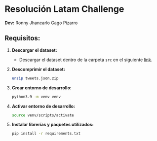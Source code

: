 # Resolución Latam Challenge

**Dev:** Ronny Jhancarlo Gago Pizarro

## Requisitos:

1. **Descargar el dataset:**
   - Descargar el dataset dentro de la carpeta `src` en el siguiente [link](https://drive.usercontent.google.com/download?id=1ig2ngoXFTxP5Pa8muXo02mDTFexZzsis&export=download&authuser=0).

2. **Descomprimir el dataset:**
   ```bash
   unzip tweets.json.zip

3. **Crear entorno de desarrollo:**
   ```bash
   python3.9 -m venv venv

4. **Activar entorno de desarrollo:**
   ```bash
   source venv/scripts/activate

5. **Instalar librerías y paquetes utilizados:**
   ```bash
   pip install -r requirements.txt
